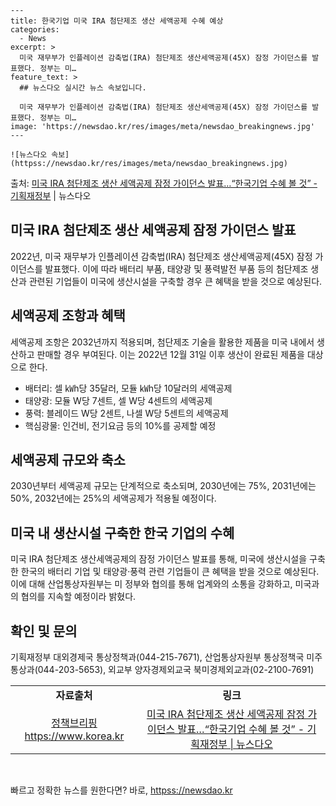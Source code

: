     ---
    title: 한국기업 미국 IRA 첨단제조 생산 세액공제 수혜 예상
    categories:
      - News
    excerpt: >
      미국 재무부가 인플레이션 감축법(IRA) 첨단제조 생산세액공제(45X) 잠정 가이던스를 발표했다. 정부는 미…
    feature_text: >
      ## 뉴스다오 실시간 뉴스 속보입니다.
    
      미국 재무부가 인플레이션 감축법(IRA) 첨단제조 생산세액공제(45X) 잠정 가이던스를 발표했다. 정부는 미…
    image: 'https://newsdao.kr/res/images/meta/newsdao_breakingnews.jpg'
    ---
    
    ![뉴스다오 속보](httpss://newsdao.kr/res/images/meta/newsdao_breakingnews.jpg)

<p>출처: <a href="httpss://newsdao.kr/2805" rel="dofollow">미국 IRA 첨단제조 생산 세액공제 잠정 가이던스 발표…“한국기업 수혜 볼 것” - 기획재정부</a> | 뉴스다오</p>

<h2 data-ke-size="size26">미국 IRA 첨단제조 생산 세액공제 잠정 가이던스 발표</h2>
<p data-ke-size="size16">2022년, 미국 재무부가 인플레이션 감축법(IRA) 첨단제조 생산세액공제(45X) 잠정 가이던스를 발표했다. 이에 따라 배터리 부품, 태양광 및 풍력발전 부품 등의 첨단제조 생산과 관련된 기업들이 미국에 생산시설을 구축할 경우 큰 혜택을 받을 것으로 예상된다.</p>

<h2 data-ke-size="size24">세액공제 조항과 혜택</h2>
<p data-ke-size="size16">세액공제 조항은 2032년까지 적용되며, 첨단제조 기술을 활용한 제품을 미국 내에서 생산하고 판매할 경우 부여된다. 이는 2022년 12월 31일 이후 생산이 완료된 제품을 대상으로 한다.</p>
<ul>
  <li>배터리: 셀 ㎾h당 35달러, 모듈 ㎾h당 10달러의 세액공제</li>
  <li>태양광: 모듈 W당 7센트, 셀 W당 4센트의 세액공제</li>
  <li>풍력: 블레이드 W당 2센트, 나셀 W당 5센트의 세액공제</li>
  <li>핵심광물: 인건비, 전기요금 등의 10%를 공제할 예정</li>
</ul>

<h2 data-ke-size="size24">세액공제 규모와 축소</h2>
<p data-ke-size="size16">2030년부터 세액공제 규모는 단계적으로 축소되며, 2030년에는 75%, 2031년에는 50%, 2032년에는 25%의 세액공제가 적용될 예정이다.</p>

<h2 data-ke-size="size24">미국 내 생산시설 구축한 한국 기업의 수혜</h2>
<p data-ke-size="size16">미국 IRA 첨단제조 생산세액공제의 잠정 가이던스 발표를 통해, 미국에 생산시설을 구축한 한국의 배터리 기업 및 태양광·풍력 관련 기업들이 큰 혜택을 받을 것으로 예상된다. 이에 대해 산업통상자원부는 미 정부와 협의를 통해 업계와의 소통을 강화하고, 미국과의 협의를 지속할 예정이라 밝혔다.</p>

<h2 data-ke-size="size24">확인 및 문의</h2>
<p data-ke-size="size16">기획재정부 대외경제국 통상정책과(044-215-7671), 산업통상자원부 통상정책국 미주통상과(044-203-5653), 외교부 양자경제외교국 북미경제외교과(02-2100-7691)</p>
<p data-ke-size="size16"></p>

<table>
  <tr>
    <td style="text-align: center; height: 17px;"><b>자료출처</b></td>
    <td style="text-align: center; height: 17px;"><b>링크</b></td>
  </tr>
  <tr>
    <td style="text-align: center; height: 17px;"><a href="httpss://newsdao.kr/2805">정책브리핑 https://www.korea.kr</a></td>
    <td style="text-align: center; height: 17px;"><a href="httpss://newsdao.kr/2805">미국 IRA 첨단제조 생산 세액공제 잠정 가이던스 발표…“한국기업 수혜 볼 것” - 기획재정부 | 뉴스다오</a></td>
  </tr>
</table>
<p data-ke-size="size16">&nbsp;</p> 

빠르고 정확한 뉴스를 원한다면? 바로, <a href="httpss://newsdao.kr" rel="dofollow">httpss://newsdao.kr</a>


    